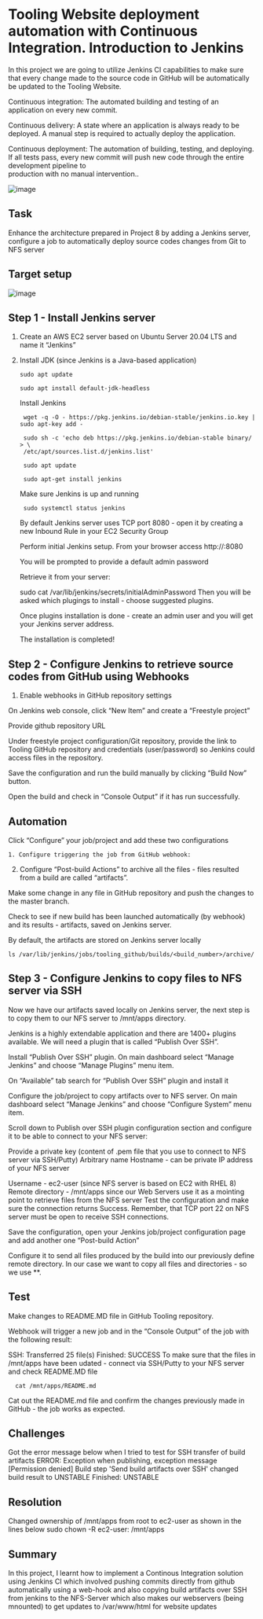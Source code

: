 # Tooling Website deployment automation with Continuous Integration. Introduction to Jenkins

  In this project we are going to utilize Jenkins CI capabilities to make sure that every change made to the source code in GitHub will be automatically be   updated to the Tooling Website.

  Continuous integration:
  The automated building and testing of an application on every new commit.

  Continuous delivery:
  A state where an application is always ready to be deployed. A manual step is required to actually deploy the application.

  Continuous deployment:
  The automation of building, testing, and deploying. If all tests pass, every new commit will push new code through the entire development pipeline to     
  production with no manual intervention..

 ![image](https://user-images.githubusercontent.com/78841364/117133210-f64bbb00-ad71-11eb-9323-1891c2c57c9f.png)


## Task
   Enhance the architecture prepared in Project 8 by adding a Jenkins server, configure a job to automatically deploy source codes changes from Git to NFS    server

## Target setup

 ![image](https://user-images.githubusercontent.com/78841364/115937552-41a6c500-a466-11eb-8719-8b34014c106b.png)


## Step 1 - Install Jenkins server

1. Create an AWS EC2 server based on Ubuntu Server 20.04 LTS and name it “Jenkins”
2. Install JDK (since Jenkins is a Java-based application)

       sudo apt update

       sudo apt install default-jdk-headless

    Install Jenkins

        wget -q -O - https://pkg.jenkins.io/debian-stable/jenkins.io.key | sudo apt-key add -

        sudo sh -c 'echo deb https://pkg.jenkins.io/debian-stable binary/ > \
        /etc/apt/sources.list.d/jenkins.list'

        sudo apt update

        sudo apt-get install jenkins

   Make sure Jenkins is up and running

        sudo systemctl status jenkins


    By default Jenkins server uses TCP port 8080 - open it by creating a new Inbound Rule in your EC2 Security Group
  

      Perform initial Jenkins setup.
      From your browser access http://<Jenkins-Server-Public-IP-Address-or-Public-DNS-Name>:8080

   You will be prompted to provide a default admin password


   Retrieve it from your server:

   sudo cat /var/lib/jenkins/secrets/initialAdminPassword
   Then you will be asked which plugings to install - choose suggested plugins.

 
   Once plugins installation is done - create an admin user and you will get your Jenkins server address.

   The installation is completed!


## Step 2 - Configure Jenkins to retrieve source codes from GitHub using Webhooks

  1. Enable webhooks in GitHub repository settings

 
  On Jenkins web console, click “New Item” and create a “Freestyle project”

  Provide github repository URL


  Under freestyle project configuration/Git repository, 
  provide the link to Tooling GitHub repository and credentials (user/password)
  so Jenkins could access files in the repository.

  Save the configuration and run the build manually by clicking “Build Now” button.
  
  Open the build and check in “Console Output” if it has run successfully.


## Automation
 
 Click “Configure” your job/project and add these two configurations
 
    1. Configure triggering the job from GitHub webhook:


   2. Configure “Post-build Actions” to archive all the files - files resulted from a build are called “artifacts”.

  Make some change in any file in GitHub repository and push the changes to the master branch.

  Check to see if new build has been launched automatically (by webhook) and its results - artifacts, saved on Jenkins server.

 
  By default, the artifacts are stored on Jenkins server locally

    ls /var/lib/jenkins/jobs/tooling_github/builds/<build_number>/archive/

 
 ## Step 3 - Configure Jenkins to copy files to NFS server via SSH
  
  Now we have our artifacts saved locally on Jenkins server, the next step is to copy them to our NFS server to /mnt/apps directory.

  Jenkins is a highly extendable application and there are 1400+ plugins available. We will need a plugin that is called “Publish Over SSH”.

  Install “Publish Over SSH” plugin.
  On main dashboard select “Manage Jenkins” and choose “Manage Plugins” menu item.

  On “Available” tab search for “Publish Over SSH” plugin and install it


  Configure the job/project to copy artifacts over to NFS server.
  On main dashboard select “Manage Jenkins” and choose “Configure System” menu item.

  Scroll down to Publish over SSH plugin configuration section and configure it to be able to connect to your NFS server:

  Provide a private key (content of .pem file that you use to connect to NFS server via SSH/Putty)
  Arbitrary name
  Hostname - can be private IP address of your NFS server

  Username - ec2-user (since NFS server is based on EC2 with RHEL 8)
  Remote directory - /mnt/apps since our Web Servers use it as a mointing point to retrieve files from the NFS server
  Test the configuration and make sure the connection returns Success. Remember, that TCP port 22 on NFS server must be open to receive SSH connections.


  Save the configuration, open your Jenkins job/project configuration page and add another one “Post-build Action”


  Configure it to send all files produced by the build into our previously define remote directory. In our case we want to copy all files and directories -   so we use **.

 
  
  ## Test

  Make changes to README.MD file in GitHub Tooling repository.

  Webhook will trigger a new job and in the “Console Output” of the job with the following result:

  SSH: Transferred 25 file(s)
  Finished: SUCCESS
  To make sure that the files in /mnt/apps have been udated - connect via SSH/Putty to your NFS server and check README.MD file

      cat /mnt/apps/README.md
 
  Cat out the README.md file and confirm the changes previously made in GitHub - the job works as expected.


  ## Challenges

  Got the error message below when I tried to test for SSH transfer of build artifacts
  ERROR: Exception when publishing, exception message [Permission denied]
  Build step 'Send build artifacts over SSH' changed build result to UNSTABLE
  Finished: UNSTABLE


## Resolution

Changed ownership of /mnt/apps from root to ec2-user as shown in the lines below
 sudo chown -R ec2-user: /mnt/apps


## Summary

In this project, I learnt how to implement a Continous Integration solution using Jenkins CI which involved pushing commits directly from github automatically using a web-hook and also copying build artifacts over SSH from jenkins to the NFS-Server which also makes our webservers (being mnounted) to get updates to /var/www/html for website updates
